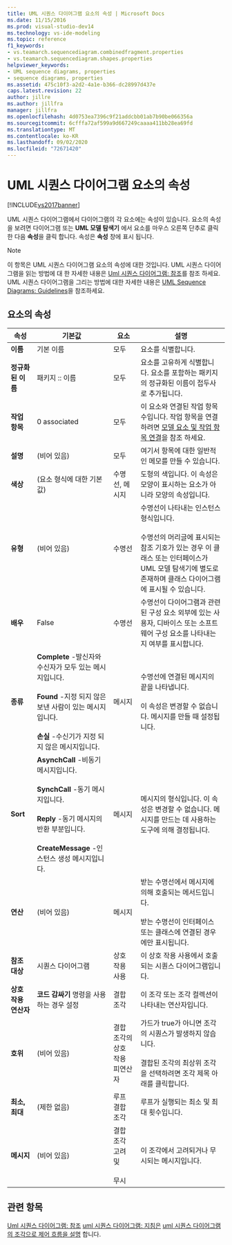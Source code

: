 ```yaml
---
title: UML 시퀀스 다이어그램 요소의 속성 | Microsoft Docs
ms.date: 11/15/2016
ms.prod: visual-studio-dev14
ms.technology: vs-ide-modeling
ms.topic: reference
f1_keywords:
- vs.teamarch.sequencediagram.combinedfragment.properties
- vs.teamarch.sequencediagram.shapes.properties
helpviewer_keywords:
- UML sequence diagrams, properties
- sequence diagrams, properties
ms.assetid: 475c10f3-a2d2-4a1e-b366-dc28997d437e
caps.latest.revision: 22
author: jillre
ms.author: jillfra
manager: jillfra
ms.openlocfilehash: 4d0753ea7396c9f21addcbb01ab7b90be066356a
ms.sourcegitcommit: 6cfffa72af599a9d667249caaaa411bb28ea69fd
ms.translationtype: MT
ms.contentlocale: ko-KR
ms.lasthandoff: 09/02/2020
ms.locfileid: "72671420"
---
```

# <a name="properties-of-elements-on-uml-sequence-diagrams"></a>UML 시퀀스 다이어그램 요소의 속성
[!INCLUDE[vs2017banner](../includes/vs2017banner.md)]

UML 시퀀스 다이어그램에서 다이어그램의 각 요소에는 속성이 있습니다. 요소의 속성을 보려면 다이어그램 또는 **UML 모델 탐색기** 에서 요소를 마우스 오른쪽 단추로 클릭 한 다음 **속성**을 클릭 합니다. 속성은 **속성** 창에 표시 됩니다.

> [!NOTE]
> 이 항목은 UML 시퀀스 다이어그램 요소의 속성에 대한 것입니다. UML 시퀀스 다이어그램을 읽는 방법에 대 한 자세한 내용은 [Uml 시퀀스 다이어그램: 참조](../modeling/uml-sequence-diagrams-reference.md)를 참조 하세요. UML 시퀀스 다이어그램을 그리는 방법에 대한 자세한 내용은 [UML Sequence Diagrams: Guidelines](../modeling/uml-sequence-diagrams-guidelines.md)을 참조하세요.

## <a name="properties-of-elements"></a>요소의 속성

|속성|기본값|요소|설명|
|--------------|-------------|-------------|-----------------|
|**이름**|기본 이름|모두|요소를 식별합니다.|
|**정규화된 이름**|패키지 :: 이름|모두|요소를 고유하게 식별합니다. 요소를 포함하는 패키지의 정규화된 이름이 접두사로 추가됩니다.|
|**작업 항목**|0 associated|모두|이 요소와 연결된 작업 항목 수입니다. 작업 항목을 연결 하려면 [모델 요소 및 작업 항목 연결](../modeling/link-model-elements-and-work-items.md)을 참조 하세요.|
|**설명**|(비어 있음)|모두|여기서 항목에 대한 일반적인 메모를 만들 수 있습니다.|
|**색상**|(요소 형식에 대한 기본값)|수명선, 메시지|도형의 색입니다. 이 속성은 모양이 표시하는 요소가 아니라 모양의 속성입니다.|
|**유형**|(비어 있음)|수명선|수명선이 나타내는 인스턴스 형식입니다.<br /><br /> 수명선의 머리글에 표시되는 참조 기호가 있는 경우 이 클래스 또는 인터페이스가 UML 모델 탐색기에 별도로 존재하며 클래스 다이어그램에 표시될 수 있습니다.|
|**배우**|False|수명선|수명선이 다이어그램과 관련된 구성 요소 외부에 있는 사용자, 디바이스 또는 소프트웨어 구성 요소를 나타내는지 여부를 표시합니다.|
|**종류**|**Complete** -발신자와 수신자가 모두 있는 메시지입니다.<br /><br /> **Found** -지정 되지 않은 보낸 사람이 있는 메시지입니다.<br /><br /> **손실** -수신기가 지정 되지 않은 메시지입니다.|메시지|수명선에 연결된 메시지의 끝을 나타냅니다.<br /><br /> 이 속성은 변경할 수 없습니다. 메시지를 만들 때 설정됩니다.|
|**Sort**|**AsynchCall** -비동기 메시지입니다.<br /><br /> **SynchCall** -동기 메시지입니다.<br /><br /> **Reply** -동기 메시지의 반환 부분입니다.<br /><br /> **CreateMessage** -인스턴스 생성 메시지입니다.|메시지|메시지의 형식입니다. 이 속성은 변경할 수 없습니다. 메시지를 만드는 데 사용하는 도구에 의해 결정됩니다.|
|**연산**|(비어 있음)|메시지|받는 수명선에서 메시지에 의해 호출되는 메서드입니다.<br /><br /> 받는 수명선이 인터페이스 또는 클래스에 연결된 경우에만 표시됩니다.|
|**참조 대상**|시퀀스 다이어그램|상호 작용 사용|이 상호 작용 사용에서 호출되는 시퀀스 다이어그램입니다.|
|**상호 작용 연산자**|**코드 감싸기** 명령을 사용 하는 경우 설정|결합 조각|이 조각 또는 조각 컬렉션이 나타내는 연산자입니다.|
|**호위**|(비어 있음)|결합 조각의 상호 작용 피연산자|가드가 true가 아니면 조각의 시퀀스가 발생하지 않습니다.<br /><br /> 결합된 조각의 최상위 조각을 선택하려면 조각 제목 아래를 클릭합니다.|
|**최소, 최대**|(제한 없음)|루프 결합 조각|루프가 실행되는 최소 및 최대 횟수입니다.|
|**메시지**|(비어 있음)|결합 조각 고려 및<br /><br /> 무시|이 조각에서 고려되거나 무시되는 메시지입니다.|

## <a name="see-also"></a>관련 항목
 [Uml 시퀀스 다이어그램: 참조](../modeling/uml-sequence-diagrams-reference.md) [uml 시퀀스 다이어그램: 지침은](../modeling/uml-sequence-diagrams-guidelines.md) [uml 시퀀스 다이어그램의 조각으로 제어 흐름을 설명](../modeling/describe-control-flow-with-fragments-on-uml-sequence-diagrams.md) 합니다.

